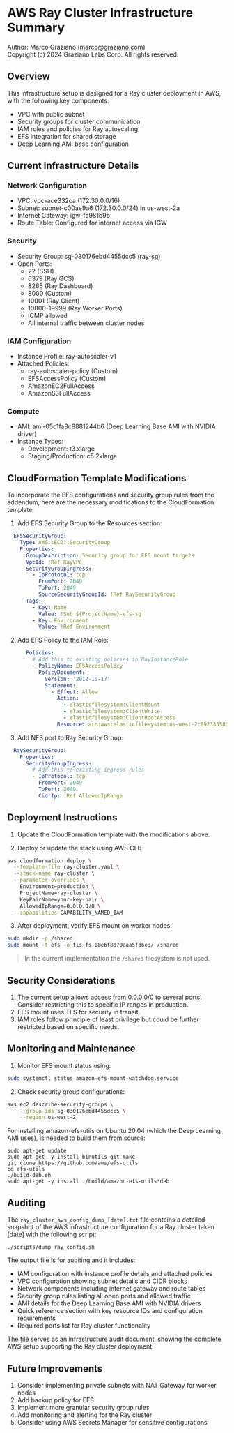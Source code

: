 # AWS Ray Cluster Infrastructure Summary

Author: Marco Graziano (marco@graziano.com)  
Copyright (c) 2024 Graziano Labs Corp. All rights reserved.

## Overview
This infrastructure setup is designed for a Ray cluster deployment in AWS, with the following key components:

- VPC with public subnet
- Security groups for cluster communication
- IAM roles and policies for Ray autoscaling
- EFS integration for shared storage
- Deep Learning AMI base configuration

## Current Infrastructure Details

### Network Configuration
- VPC: vpc-ace332ca (172.30.0.0/16)
- Subnet: subnet-c00ae9a6 (172.30.0.0/24) in us-west-2a
- Internet Gateway: igw-fc981b9b
- Route Table: Configured for internet access via IGW

### Security
- Security Group: sg-030176ebd4455dcc5 (ray-sg)
- Open Ports:
  - 22 (SSH)
  - 6379 (Ray GCS)
  - 8265 (Ray Dashboard)
  - 8000 (Custom)
  - 10001 (Ray Client)
  - 10000-19999 (Ray Worker Ports)
  - ICMP allowed
  - All internal traffic between cluster nodes

### IAM Configuration
- Instance Profile: ray-autoscaler-v1
- Attached Policies:
  - ray-autoscaler-policy (Custom)
  - EFSAccessPolicy (Custom)
  - AmazonEC2FullAccess
  - AmazonS3FullAccess

### Compute
- AMI: ami-05c1fa8c9881244b6 (Deep Learning Base AMI with NVIDIA driver)
- Instance Types:
  - Development: t3.xlarge
  - Staging/Production: c5.2xlarge

## CloudFormation Template Modifications

To incorporate the EFS configurations and security group rules from the addendum, here are the necessary modifications to the CloudFormation template:

1. Add EFS Security Group to the Resources section:

```yaml
  EFSSecurityGroup:
    Type: AWS::EC2::SecurityGroup
    Properties:
      GroupDescription: Security group for EFS mount targets
      VpcId: !Ref RayVPC
      SecurityGroupIngress:
        - IpProtocol: tcp
          FromPort: 2049
          ToPort: 2049
          SourceSecurityGroupId: !Ref RaySecurityGroup
      Tags:
        - Key: Name
          Value: !Sub ${ProjectName}-efs-sg
        - Key: Environment
          Value: !Ref Environment
```

2. Add EFS Policy to the IAM Role:

```yaml
      Policies:
        # Add this to existing policies in RayInstanceRole
        - PolicyName: EFSAccessPolicy
          PolicyDocument:
            Version: '2012-10-17'
            Statement:
              - Effect: Allow
                Action:
                  - elasticfilesystem:ClientMount
                  - elasticfilesystem:ClientWrite
                  - elasticfilesystem:ClientRootAccess
                Resource: arn:aws:elasticfilesystem:us-west-2:892335585962:file-system/fs-08e6f8d79aaa5fd6e
```

3. Add NFS port to Ray Security Group:

```yaml
  RaySecurityGroup:
    Properties:
      SecurityGroupIngress:
        # Add this to existing ingress rules
        - IpProtocol: tcp
          FromPort: 2049
          ToPort: 2049
          CidrIp: !Ref AllowedIpRange
```

## Deployment Instructions

1. Update the CloudFormation template with the modifications above.

2. Deploy or update the stack using AWS CLI:
```bash
aws cloudformation deploy \
  --template-file ray-cluster.yaml \
  --stack-name ray-cluster \
  --parameter-overrides \
    Environment=production \
    ProjectName=ray-cluster \
    KeyPairName=your-key-pair \
    AllowedIpRange=0.0.0.0/0 \
  --capabilities CAPABILITY_NAMED_IAM
```

3. After deployment, verify EFS mount on worker nodes:
```bash
sudo mkdir -p /shared
sudo mount -t efs -o tls fs-08e6f8d79aaa5fd6e:/ /shared
```
> In the current implementation the `/shared` filesystem is not used.

## Security Considerations

1. The current setup allows access from 0.0.0.0/0 to several ports. Consider restricting this to specific IP ranges in production.
2. EFS mount uses TLS for security in transit.
3. IAM roles follow principle of least privilege but could be further restricted based on specific needs.

## Monitoring and Maintenance

1. Monitor EFS mount status using:
```bash
sudo systemctl status amazon-efs-mount-watchdog.service
```

2. Check security group configurations:
```bash
aws ec2 describe-security-groups \
    --group-ids sg-030176ebd4455dcc5 \
    --region us-west-2
```
For installing amazon-efs-utils on Ubuntu 20.04 (which the Deep Learning AMI uses), is needed to build them from source:

```
sudo apt-get update
sudo apt-get -y install binutils git make
git clone https://github.com/aws/efs-utils
cd efs-utils
./build-deb.sh
sudo apt-get -y install ./build/amazon-efs-utils*deb
```

## Auditing

The `ray_cluster_aws_config_dump_[date].txt` file contains a detailed snapshot of the AWS infrastructure configuration for a Ray cluster taken [date] with the following script:
```
./scripts/dump_ray_config.sh
```
The output file is for auditing and it includes:

- IAM configuration with instance profile details and attached policies
- VPC configuration showing subnet details and CIDR blocks
- Network components including internet gateway and route tables
- Security group rules listing all open ports and allowed traffic
- AMI details for the Deep Learning Base AMI with NVIDIA drivers
- Quick reference section with key resource IDs and configuration requirements
- Required ports list for Ray cluster functionality

The file serves as an infrastructure audit document, showing the complete AWS setup supporting the Ray cluster deployment.

## Future Improvements

1. Consider implementing private subnets with NAT Gateway for worker nodes
2. Add backup policy for EFS
3. Implement more granular security group rules
4. Add monitoring and alerting for the Ray cluster
5. Consider using AWS Secrets Manager for sensitive configurations